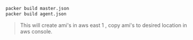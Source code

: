 ```sh
packer build master.json
packer build agent.json
```

> This will create ami's in aws east 1 , copy ami's to desired location in aws console.
